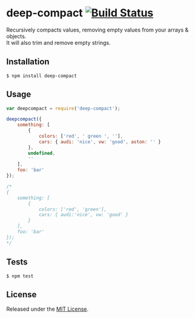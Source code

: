 # deep-compact [![Build Status](https://travis-ci.org/IndigoUnited/node-deep-compact.svg?branch=master)](https://travis-ci.org/IndigoUnited/node-deep-compact)

Recursively compacts values, removing empty values from your arrays & objects.   
It will also trim and remove empty strings.


## Installation

`$ npm install deep-compact`


## Usage

```js
var deepcompact = require('deep-compact');

deepcompact({
    something: [
        {
            colors: ['red', ' green ', ''],
            cars: { audi: 'nice', vw: 'good', aston: '' }
        },
        undefined,
        ''
    ],
    foo: 'bar'
});

/*
{
    something: [
        {
            colors: ['red', 'green'],
            cars: { audi:'nice', vw: 'good' }
        }
    ],
    foo: 'bar'
});
*/
```

## Tests

`$ npm test`


## License

Released under the [MIT License](http://www.opensource.org/licenses/mit-license.php).
